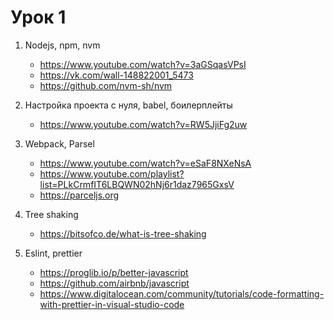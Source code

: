 # Урок 1

1. Nodejs, npm, nvm
    - https://www.youtube.com/watch?v=3aGSqasVPsI
    - https://vk.com/wall-148822001_5473
    - https://github.com/nvm-sh/nvm

2. Настройка проекта с нуля, babel, боилерплейты
    - https://www.youtube.com/watch?v=RW5JjiFg2uw

3. Webpack, Parsel
    - https://www.youtube.com/watch?v=eSaF8NXeNsA 
    - https://www.youtube.com/playlist?list=PLkCrmfIT6LBQWN02hNj6r1daz7965GxsV
    - https://parceljs.org

4. Tree shaking
    - https://bitsofco.de/what-is-tree-shaking

5. Eslint, prettier
    - https://proglib.io/p/better-javascript
    - https://github.com/airbnb/javascript
    - https://www.digitalocean.com/community/tutorials/code-formatting-with-prettier-in-visual-studio-code